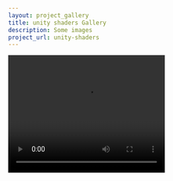 ```yaml
---
layout: project_gallery
title: unity shaders Gallery
description: Some images
project_url: unity-shaders
---
```


<video width="320" height="240" controls >
  <source src="v assets/videos/menu-background-shader-4.mp4" type="video/mp4">
Your browser does not support the video tag.
</video>